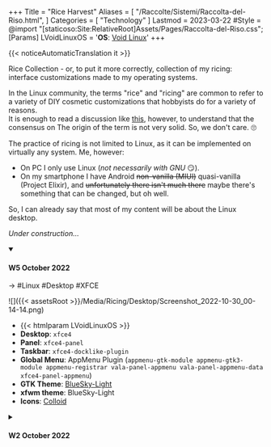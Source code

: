 +++
Title = "Rice Harvest"
Aliases = [
  "/Raccolte/Sistemi/Raccolta-del-Riso.html",
]
Categories = [ "Technology" ]
Lastmod = 2023-03-22
#Style = @import "[staticoso:Site:RelativeRoot]Assets/Pages/Raccolta-del-Riso.css";
[Params]
  LVoidLinuxOS = '<strong>OS</strong>: <a href="https://voidlinux.org">Void Linux</a>'
+++

{{< noticeAutomaticTranslation it >}}



Rice Collection - or, to put it more correctly, collection of my ricing: interface customizations made to my operating systems.

In the Linux community, the terms "rice" and "ricing" are common to refer to a variety of DIY cosmetic customizations that hobbyists do for a variety of reasons.  
It is enough to read a discussion like [this](https://web.archive.org/web/20220907203523/https://teddit.net/r/unixporn/comments/3iy3wd/stupid_question_what_is_ricing), however, to understand that the consensus on The origin of the term is not very solid. So, we don't care. 🙄

The practice of ricing is not limited to Linux, as it can be implemented on virtually any system. Me, however:

- On PC I only use Linux (_not necessarily with GNU_ 😏).
- On my smartphone I have Android ~~non-vanilla (MIUI)~~ quasi-vanilla (Project Elixir), and ~~unfortunately there isn't much there~~ maybe there's something that can be changed, but oh well.

So, I can already say that most of my content will be about the Linux desktop.

_Under construction..._

<!-- noprocess />
<h3 class="NoTitle InlineBlock">Filters:</h3>
<input type="checkbox" id="CheckBox-Linux" checked><label for="CheckBox-Linux">#Linux</label>
<input type="checkbox" id="CheckBox-Desktop" checked><label for="CheckBox-Desktop">#Desktop</label>
<input type="checkbox" id="CheckBox-XFCE" checked><label for="CheckBox-XFCE">#XFCE</label>
</ noprocess -->

<div markdown="1" class="BorderBoxContainer">

<details markdown="1" class="Box-Linux Box-Desktop Box-XFCE" open><summary>

#### W5 October 2022 </summary>
-> #Linux #Desktop #XFCE

![]({{< assetsRoot >}}/Media/Ricing/Desktop/Screenshot_2022-10-30_00-14-14.png)

- {{< htmlparam LVoidLinuxOS >}}
- **Desktop**: `xfce4`
- **Panel**: `xfce4-panel`
- **Taskbar**: `xfce4-docklike-plugin`
- **Global Menu**: AppMenu Plugin (`appmenu-gtk-module appmenu-gtk3-module appmenu-registrar vala-panel-appmenu vala-panel-appmenu-data xfce4-panel-appmenu`)
- **GTK Theme**: [BlueSky-Light](https://github.com/i-mint/bluesky)
- **xfwm theme**: BlueSky-Light
- **Icons**: [Colloid](https://github.com/vinceliuice/Colloid-icon-theme)
</details>

<details markdown="1" class="Box-Linux Box-Desktop Box-XFCE"><summary>

#### W2 October 2022 </summary>
-> #Linux #Desktop #XFCE

![]({{< assetsRoot >}}/Media/Ricing/Desktop/Screenshot_2022-10-10_20-21-47.png)

- **OS**: [Void Linux](https://voidlinux.org)
- **Desktop**: `xfce4`
- **Panel**: `xfce4-panel`
- **Dock**: `plank`
- **Global Menu**: AppMenu Plugin (`appmenu-gtk-module appmenu-gtk3-module appmenu-registrar vala-panel-appmenu vala-panel-appmenu-data xfce4-panel-appmenu`)
- **GTK theme**: [Fluent-compact](https://github.com/vinceliuice/Fluent-gtk-theme)
- **xfwm theme**: Fluent-Dark
- **Icons**: [Fluent](https://github.com/vinceliuice/Fluent-icon-theme)
</details>

</div>